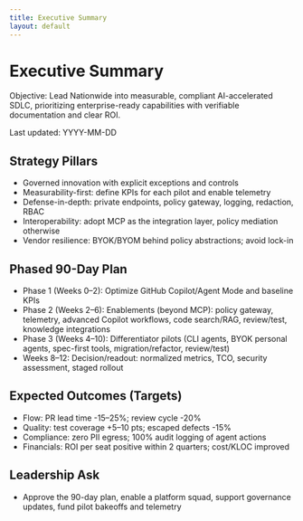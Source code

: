 ```yaml
---
title: Executive Summary
layout: default
---
```


# Executive Summary

Objective: Lead Nationwide into measurable, compliant AI-accelerated SDLC, prioritizing enterprise-ready capabilities with verifiable documentation and clear ROI.

Last updated: YYYY-MM-DD

## Strategy Pillars
- Governed innovation with explicit exceptions and controls
- Measurability-first: define KPIs for each pilot and enable telemetry
- Defense-in-depth: private endpoints, policy gateway, logging, redaction, RBAC
- Interoperability: adopt MCP as the integration layer, policy mediation otherwise
- Vendor resilience: BYOK/BYOM behind policy abstractions; avoid lock-in

## Phased 90-Day Plan
- Phase 1 (Weeks 0–2): Optimize GitHub Copilot/Agent Mode and baseline KPIs
- Phase 2 (Weeks 2–6): Enablements (beyond MCP): policy gateway, telemetry, advanced Copilot workflows, code search/RAG, review/test, knowledge integrations
- Phase 3 (Weeks 4–10): Differentiator pilots (CLI agents, BYOK personal agents, spec-first tools, migration/refactor, review/test)
- Weeks 8–12: Decision/readout: normalized metrics, TCO, security assessment, staged rollout

## Expected Outcomes (Targets)
- Flow: PR lead time -15–25%; review cycle -20%
- Quality: test coverage +5–10 pts; escaped defects -15%
- Compliance: zero PII egress; 100% audit logging of agent actions
- Financials: ROI per seat positive within 2 quarters; cost/KLOC improved

## Leadership Ask
- Approve the 90-day plan, enable a platform squad, support governance updates, fund pilot bakeoffs and telemetry